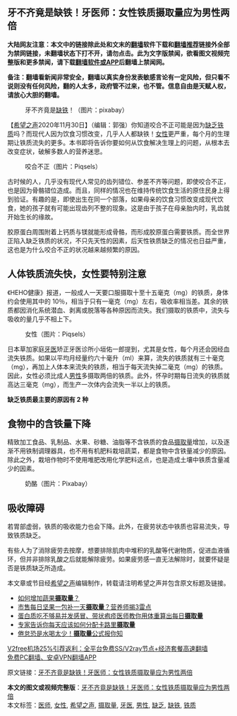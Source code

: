  <h2>牙不齐竟是缺铁！牙医师：女性铁质摄取量应为男性两倍</h2> <p class="notice"><b>大陆网友注意：本文中的链接除此处和文末的<a href="https://github.com/bannedbook/fanqiang" >翻墙</a>软件下载和<a href="https://github.com/killgcd/justmysocks/blob/master/README.md">翻墙推荐</a>链接外全部为禁网链接，未翻墙状态下打不开，请勿点击。此为文字版禁闻，欲看图文视频完整版和更多禁闻，请下载<a href="https://github.com/bannedbook/fanqiang">翻墙软件或APP</a>后翻墙上禁闻网。</p><p>备注：翻墙看新闻非常安全，翻墙以真实身份发表敏感言论有一定风险，但只看不说则没有任何风险，翻的人太多，政府管不过来，也不管。信息自由是天赋人权，请放心大胆的翻墙。</b></p>  <div class="entry"> <figure><figcaption>牙不齐竟是<a href="https://www.bannedbook.org/bnews/tag/%e7%bc%ba%e9%93%81/" class="st_tag internal_tag" rel="tag" title="标签 缺铁 下的日志">缺铁</a>！（图片：pixabay）</figcaption></figure> <p>【<span class='wp_keywordlink_affiliate'><a href="https://www.soundofhope.org" title="希望之声" target="_blank">希望之声</a></span>2020年11月30日】（编辑：郭强）你知道咬合不正可能是因为<a href="https://www.bannedbook.org/bnews/tag/%E7%BC%BA%E4%B9%8F/" class="st_tag internal_tag" rel="tag" title="标签 缺乏 下的日志">缺乏</a><a href="https://www.bannedbook.org/bnews/tag/%E9%93%81%E8%B4%A8/" class="st_tag internal_tag" rel="tag" title="标签 铁质 下的日志">铁质</a>吗？而现代人因为饮食习惯改变，几乎人人都缺铁！<a href="https://www.bannedbook.org/bnews/tag/%e5%a5%b3%e6%80%a7/" class="st_tag internal_tag" rel="tag" title="标签 女性 下的日志">女性</a>更严重，每个月的生理期让铁质流失的更多。本书即将告诉你要如何从饮食解决生理上的问题，从根本去改变症状，破解多数人的营养迷思。</p> <figure><figcaption>咬合不正（图片：Piqsels）</figcaption></figure> <p>古时候的人，几乎没有现代人常见的齿列错位、参差不齐等问题，即使咬合不正，也是因为骨骼错位造成。而且，同样的情况也在维持传统饮食生活的原住民身上得到验证。有趣的是，即使出生在同一个部落，如果母亲的饮食习惯改变成现代饮食，她的孩子就有可能出现齿列不整的现象。这是由于孩子在母亲胎内时，乳齿就开始生长的缘故。</p>  <p>胶原蛋白周围附着上钙质与镁就能形成骨骼，而形成胶原蛋白需要铁质。而全世界正陷入缺乏铁质的状况，不只先天性的因素，后天性铁质缺乏的情况也日益严重，这也是为什么咬合不正的状况越来越频繁的原因。</p> <h2>人体铁质流失快，女性要特别注意</h2> <p>《HEHO健康》报道，一般成人一天要口服摄取十至十五毫克（mg）的铁质，身体约会使用其中的 10％，相当于只有一毫克（mg）左右，吸收率相当差。其余的铁质都因消化系统潜血、剥离或脱落等各种原因而流失。我们摄取的铁质中，流失与吸收的量几乎不相上下。</p>  <figure><figcaption>女性（图片：Piqsels）</figcaption></figure> <p>日本草加家庭<a href="https://www.bannedbook.org/bnews/tag/%e7%89%99%e5%8c%bb/" class="st_tag internal_tag" rel="tag" title="标签 牙医 下的日志">牙医</a>矫正牙医诊所小垣佑一郎提到，尤其是女性，每个月还会因经血流失铁质。如果以平均月经量约六十毫升（ml）来算，流失的铁质就有三十毫克（mg），再加上人体本来流失的铁质，相当于每天流失掉二毫克（mg）的铁质。因此，女性必须比成人<a href="https://www.bannedbook.org/bnews/tag/%E7%94%B7%E6%80%A7/" class="st_tag internal_tag" rel="tag" title="标签 男性 下的日志">男性</a>多摄取两倍的铁质。此外，怀孕时期每日流失的铁质就高达三毫克（mg），而生产一次体内会流失一半以上的铁质。</p> <p><strong>缺乏铁质最主要的原因有 2 种</strong></p>  <h2>食物中的含铁量下降</h2> <p>精致加工食品、乳制品、水果、砂糖、油脂等不含铁质的食品<a href="https://www.bannedbook.org/bnews/tag/%E6%91%84%E5%8F%96%E9%87%8F/" class="st_tag internal_tag" rel="tag" title="标签 摄取量 下的日志">摄取量</a>增加，以及逐渐不用铁制调理器具，也不用有机肥料栽培蔬菜，都是食物中含铁量减少的原因。除此之外，栽培作物时不使用堆肥改用化学肥料这点，也是造成土壤中铁质含量减少的因素。</p> <figure><figcaption>奶酪（图片：Pixabay）</figcaption></figure> <h2>吸收障碍</h2> <p>若胃部虚弱，铁质的吸收能力也会下降。此外，在疲劳状态中铁质也容易流失，导致铁质缺乏。</p>  <p>有些人为了消除疲劳去按摩，想要排除肌肉中堆积的乳酸等代谢物质，促进血液循环，但并非排除乳酸之后就能解除疲劳。如果疲劳感一直无法解除时，就要怀疑是否是铁质缺乏所造成。</p> <p>本文章或节目经<a href="https://www.bannedbook.org/bnews/tag/%e5%b8%8c%e6%9c%9b%e4%b9%8b%e5%a3%b0/" class="st_tag internal_tag" rel="tag" title="标签 希望之声 下的日志">希望之声</a>编辑制作，转载请注明希望之声并包含原文标题及链接。</p> <ul class='op-related-articles' title='相关阅读'> <li><a href='https://www.bannedbook.org/bnews/health/20200509/1325047.html' target='_blank'>如何增加蔬果<b>摄取量</b>？</a></li> <li><a href='https://www.bannedbook.org/bnews/health/20200204/1270640.html' target='_blank'>市售每日坚果一包补一天<b>摄取量</b>？营养师揭3雷点</a></li> <li><a href='https://www.bannedbook.org/bnews/health/20190508/1124652.html' target='_blank'>蛋白质吃不够易并发感冒、带状疱疹医师教你用体重算出每日<b>摄取量</b></a></li> <li><a href='https://www.bannedbook.org/bnews/health/20180329/920894.html' target='_blank'>专家告诉你每天应该如何分配卡路里<b>摄取量</b></a></li> <li><a href='https://www.bannedbook.org/bnews/cnnews/20180203/895074.html' target='_blank'>倦怠恐是水喝太少！<b>摄取量</b>公式报你知</a></li> </ul> <p class="texttj"> <a href="https://github.com/bannedbook/fanqiang/wiki/V2ray%E6%9C%BA%E5%9C%BA" target="_blank">V2free机场25%引荐返利：全平台免费SS/V2ray节点+经济套餐高速翻墙</a><br/> <a href="https://github.com/bannedbook/fanqiang/wiki/%E7%A6%81%E9%97%BB%E7%BD%91%E5%AE%89%E5%8D%93%E7%BF%BB%E5%A2%99%E6%96%B0%E9%97%BBAPP" target="_blank">免费PC翻墙、安卓VPN翻墙APP</a></p><p>原文链接：<a class="src_link"  href="https://www.soundofhope.org/post/447868" target="_blank">牙不齐竟是缺铁！牙医师：女性铁质摄取量应为男性两倍</a></p><a name='sharetosocial'></a>       <div><b>本文的图文或视频完整版</b>：<a href='https://www.bannedbook.org/bnews/comments/20201130/1439598.html'>牙不齐竟是缺铁！牙医师：女性铁质摄取量应为男性两倍</a></div>  </div><!--END ENTRY--> <div class="postfooter"> <div>本文标签：<a href="https://www.bannedbook.org/bnews/tag/%E5%8C%BB%E5%B8%88/" rel="tag">医师</a>, <a href="https://www.bannedbook.org/bnews/tag/%e5%a5%b3%e6%80%a7/" rel="tag">女性</a>, <a href="https://www.bannedbook.org/bnews/tag/%e5%b8%8c%e6%9c%9b%e4%b9%8b%e5%a3%b0/" rel="tag">希望之声</a>, <a href="https://www.bannedbook.org/bnews/tag/%E6%91%84%E5%8F%96%E9%87%8F/" rel="tag">摄取量</a>, <a href="https://www.bannedbook.org/bnews/tag/%e7%89%99%e5%8c%bb/" rel="tag">牙医</a>, <a href="https://www.bannedbook.org/bnews/tag/%E7%94%B7%E6%80%A7/" rel="tag">男性</a>, <a href="https://www.bannedbook.org/bnews/tag/%E7%BC%BA%E4%B9%8F/" rel="tag">缺乏</a>, <a href="https://www.bannedbook.org/bnews/tag/%e7%bc%ba%e9%93%81/" rel="tag">缺铁</a>, <a href="https://www.bannedbook.org/bnews/tag/%E9%93%81%E8%B4%A8/" rel="tag">铁质</a></div>  </div><!--END POSTFOOTER--> 